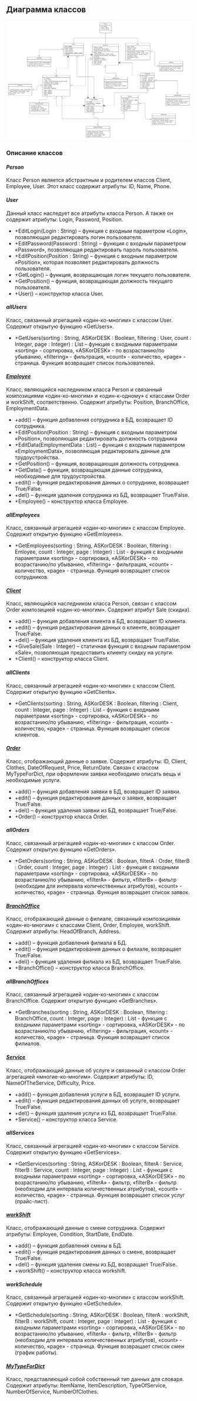 ## Диаграмма классов

![Диаграмма](diagrams/class.png)

### Описание классов

#### *Person*
Класс Person является абстрактным и родителем классов Client, Employee, User.  Этот класс содержит атрибуты: ID, Name, Phone. 

#### *User*

Данный класс наследует все атрибуты класса Person. А также он содержит атрибуты: Login, Password, Position.
+ +EditLogin(Login : String) – функция с входным параметром «Login», позволяющая редактировать логин пользователя. 
+ +EditPassword(Password : String) – функция с входным параметром «Password», позволяющая редактировать пароль пользователя.
+ +EditPosition(Position : String) – функция с входным параметром «Position», которая позволяет редактировать должность пользователя.
+ +GetLogin() – функция, возвращающая логин текущего пользователя.
+ +GetPosition() – функция, возвращающая должность текущего пользователя.
+ +User() – конструктор класса User.

#### *allUsers*

Класс, связанный агрегацией «один-ко-многим» с классом User. Содержит открытую функцию «GetUsers».
+ +GetUsers(sorting : String, ASKorDESK : Boolean, filtering : User, count : Integer, page : Integer) : List<User> – функция с входными параметрами «sorting» - сортировка, «ASKorDESK» - по возрастанию/по убыванию, «filtering» - фильтрация, «count» - количество, «page» - страница. Функция возвращает список пользователей.

#### *[Employee](Employee.md)*

Класс, являющийся наследником класса Person и связанный композициями «один-ко-многим» и «один-к-одному» с классами Order и workShift, соответственно. Содержит атрибуты: Position, BranchOffice, EmploymentData.
+ +add() – функция добавления сотрудника в БД, возвращает ID сотрудника.
+ +EditPosition(Position : String) – функция с входным параметром «Position», позволяющая редактировать должность сотрудника
+ +EditData(EmploymentData : List<String>) – функция с входным параметром «EmploymentData», позволяющая редактировать данные для трудоустройства.
+ +GetPosition() – функция, возвращающая должность сотрудника.
+ +GetData() – функция, возвращающая данные сотрудника, необходимые для трудоустройства.
+ +edit() – функция редактирования данных о сотруднике, возвращает True/False.
+ +del() – функция удаления сотрудника из БД, возвращает True/False.
+ +Employee() – конструктор класса Employee.

#### *allEmployees*

Класс, связанный агрегацией «один-ко-многим» с классом Employee. Содержит открытую функцию «GetEmloyees».
+ +GetEmployees(sorting : String, ASKorDESK : Boolean, filtering : Emloyee, count : Integer, page : Integer) : List<Employee> - функция с входными параметрами «sorting» - сортировка, «ASKorDESK» - по возрастанию/по убыванию, «filtering» - фильтрация, «count» - количество, «page» - страница. Функция возвращает список сотрудников.

#### *[Client](Client.md)*

Класс, являющийся наследником класса Person, связан с классом Order композицией «один-ко-многим». Содержит атрибут Sale (скидка).
+ +add() – функция добавления клиента в БД, возвращает ID клиента.
+ +edit() – функция редактирования данных о клиенте, возвращает True/False.
+ +del() – функция удаления клиента из БД, возвращает True/False.
+ +GiveSale(Sale : Integer) – статичная функция с входным параметром «Sale», позволяющая предоставить клиенту скидку на услуги.
+ +Client() – конструктор класса Client.

#### *allClients*

Класс, связанный агрегацией «один-ко-многим» с классом Client. Содержит открытую функцию «GetClients».
+ +GetClients(sorting : String, ASKorDESK : Boolean, filtering : Client, count : Integer, page : Integer) : List<Client> - функция с входными параметрами «sorting» - сортировка, «ASKorDESK» - по возрастанию/по убыванию, «filtering» - фильтрация, «count» - количество, «page» - страница. Функция возвращает список клиентов.

#### *[Order](Order.md)*

Класс, отображающий данные о заявке. Содержит атрибуты: ID, Client, Clothes, DateOfRequest, Price, ReturnDate. Связан с классом MyTypeForDict, при оформлении заявки необходимо описать вещь и необходимые услуги.
+ +add() – функция добавления заявки в БД, возвращает ID заявки.
+ +edit() – функция редактирования данных о заявке, возвращает True/False.
+ +del() – функция удаления заявки из БД, возвращает True/False.
+ +Order() – конструктор класса Order.

#### *allOrders*

Класс, связанный агрегацией «один-ко-многим» с классом Order. Содержит открытую функцию «GetOrders».
+ +GetOrders(sorting : String, ASKorDESK : Boolean, filterA : Order, filterB : Order, count : Integer, page : Integer) : List<Order> - функция с входными параметрами «sorting» - сортировка, «ASKorDESK» - по возрастанию/по убыванию, «filterA» - фильтр, «filterB» - фильтр (необходим для интервала количественных атрибутов), «count» - количество, «page» - страница. Функция возвращает список заявок.

#### *[BranchOffice](BranchOffice.md)*

Класс, отображающий данные о филиале, связанный композициями «один-ко-многим» с классами Client, Order, Employee, workShift. Содержит атрибуты: HeadOfBranch, Address.
+ +add() – функция добавления филиала в БД.
+ +edit() – функция редактирования данных о филиале, возвращает True/False.
+ +del() – функция удаления филиала из БД, возвращает True/False.
+ +BranchOffice() – конструктор класса BranchOffice.

#### *allBranchOffices*

Класс, связанный агрегацией «один-ко-многим» с классом BranchOffice. Содержит открытую функцию «GetBranches».
+ +GetBranches(sorting : String, ASKorDESK : Boolean, filtering : BranchOffice, count : Integer, page : Integer) : List<BranchOffice> - функция с входными параметрами «sorting» - сортировка, «ASKorDESK» - по возрастанию/по убыванию, «filtering» - фильтрация, «count» - количество, «page» - страница. Функция возвращает список филиалов.

#### *[Service](Service.md)*

Класс, отображающий данные об услуге и связанный с классом Order агрегацией «многие-ко-многим». Содержит атрибуты: ID, NameOfTheService, Difficulty, Price.
+ +add() – функция добавления услуги в БД, возвращает ID услуги.
+ +edit() – функция редактирования данных об услуге, возвращает True/False.
+ +del() – функция удаления услуги из БД, возвращает True/False.
+ +Service() – конструктор класса Service.

#### *allServices*

Класс, связанный агрегацией «один-ко-многим» с классом Service. Содержит открытую функцию «GetServices».
+ +GetServices(sorting : String, ASKorDESK : Boolean, filterA : Service, filterB : Service, count : Integer, page : Integer) : List<Service> - функция с входными параметрами «sorting» - сортировка, «ASKorDESK» - по возрастанию/по убыванию, «filterA» - фильтр, «filterB» - фильтр (необходим для интервала количественных атрибутов), «count» - количество, «page» - страница. Функция возвращает список услуг (прайс-лист).

#### *[workShift](workShift.md)*

Класс, отображающий данные о смене сотрудника. Содержит атрибуты: Employee, Condition, StartDate, EndDate.
+ +add() – функция добавления смены в БД.
+ +edit() – функция редактирования данных о смене, возвращает True/False.
+ +del() – функция удаления смены из БД, возвращает True/False.
+ +workShift() – конструктор класса workshift.

#### *workSchedule*

Класс, связанный агрегацией «один-ко-многим» с классом workShift. Содержит открытую функцию «GetSchedule».
+ +GetSchedule(sorting : String, ASKorDESK : Boolean, filterA : workShift, filterB : workShift, count : Integer, page : Integer) : List<workShift> - функция с входными параметрами «sorting» - сортировка, «ASKorDESK» - по возрастанию/по убыванию, «filterA» - фильтр, «filterB» - фильтр (необходим для интервала количественных атрибутов), «count» - количество, «page» - страница. Функция возвращает список смен (график работы).

#### *[MyTypeForDict](MyTypeForDict.md)*

Класс, представляющий собой собственный тип данных для словаря. Содержит атрибуты: ItemName, ItemDescription, TypeOfService, NumberOfService, NumberOfClothes.
